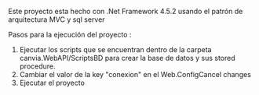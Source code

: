 Este proyecto esta hecho con .Net Framework 4.5.2 usando el patrón de arquitectura MVC y sql server

Pasos para la ejecución del proyecto :
  1. Ejecutar los scripts que se encuentran dentro de la carpeta canvia.WebAPI/ScriptsBD para crear la base de datos y sus stored procedure.
  2. Cambiar el valor de la key "conexion" en el Web.ConfigCancel changes
  3. Ejecutar el proyecto
